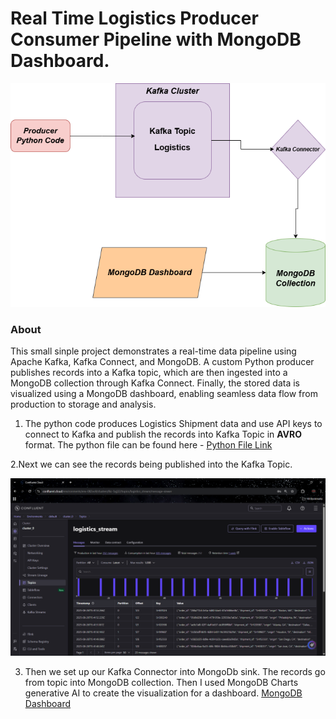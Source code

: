 # Real Time Logistics Producer Consumer Pipeline with MongoDB Dashboard.
![Logistics Data Real Time Pipeline into Dashboard](kafka.png)

### About

This small sinple project demonstrates a real-time data pipeline using Apache Kafka, Kafka Connect, and MongoDB. A custom Python producer publishes records into a Kafka topic, which are then ingested into a MongoDB collection through Kafka Connect. Finally, the stored data is visualized using a MongoDB dashboard, enabling seamless data flow from production to storage and analysis.

1. The python code produces Logistics Shipment data and use API keys to connect to Kafka and publish the records into Kafka Topic in **AVRO** format.
   The python file can be found here - [Python File Link](mock_logistics_data_producer.py)

2.Next we can see the records being published into the Kafka Topic.

  ![Kafka Topic](topic.png)
  

3. Then we set up our Kafka Connector into MongoDb sink. The records go from topic into MongoDB collection. Then I used MongoDB Charts generative AI to create the visualization for a dashboard.
   [MongoDB Dashboard](charts.png)
   



